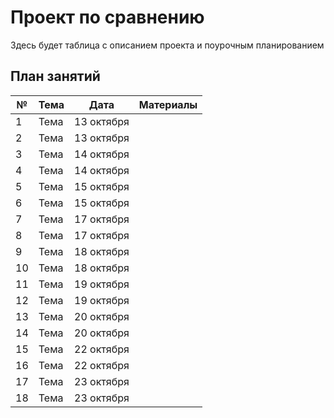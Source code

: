 # Проект по сравнению 

Здесь будет таблица с описанием проекта и поурочным планированием

## План занятий

| № | Тема                                                                            | Дата | Материалы |
|---|---------------------------------------------------------------------------------|------|-----------|
| 1 | Тема                                                                            | 13 октября |     |
| 2 | Тема                                                                            | 13 октября |     |
| 3 | Тема                                                                            | 14 октября |     |
| 4 | Тема                                                                            | 14 октября |     |
| 5 | Тема                                                                            | 15 октября |     |
| 6 | Тема                                                                            | 15 октября |     |
| 7 | Тема                                                                            | 17 октября |     |
| 8 | Тема                                                                            | 17 октября |     |
| 9 | Тема                                                                            | 18 октября |     |
| 10 | Тема                                                                            | 18 октября |     |
| 11 | Тема                                                                            | 19 октября |     |
| 12 | Тема                                                                            | 19 октября |     |
| 13 | Тема                                                                            | 20 октября |     |
| 14 | Тема                                                                            | 20 октября |     |
| 15 | Тема                                                                            | 22 октября |     |
| 16 | Тема                                                                            | 22 октября |     |
| 17 | Тема                                                                            | 23 октября |     |
| 18 | Тема                                                                            | 23 октября |     |



